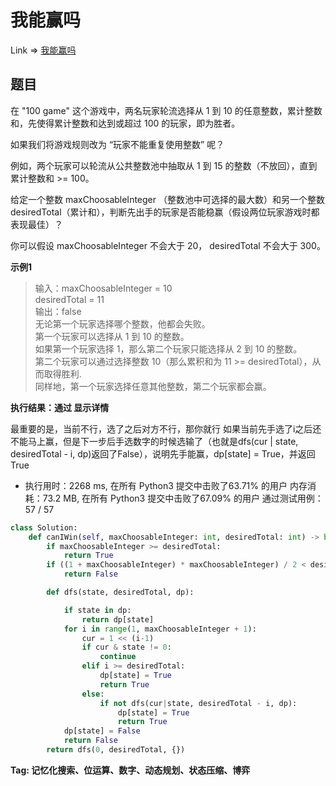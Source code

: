 # 我能赢吗

Link => [我能赢吗](https://leetcode-cn.com/problems/can-i-win/)

## 题目
在 "100 game" 这个游戏中，两名玩家轮流选择从 1 到 10 的任意整数，累计整数和，先使得累计整数和达到或超过 100 的玩家，即为胜者。

如果我们将游戏规则改为 “玩家不能重复使用整数” 呢？

例如，两个玩家可以轮流从公共整数池中抽取从 1 到 15 的整数（不放回），直到累计整数和 >= 100。

给定一个整数 maxChoosableInteger （整数池中可选择的最大数）和另一个整数 desiredTotal（累计和），判断先出手的玩家是否能稳赢（假设两位玩家游戏时都表现最佳）？

你可以假设 maxChoosableInteger 不会大于 20， desiredTotal 不会大于 300。

**示例1**
>输入：maxChoosableInteger = 10<br />
>desiredTotal = 11<br />
>输出：false<br />
>无论第一个玩家选择哪个整数，他都会失败。<br />
>第一个玩家可以选择从 1 到 10 的整数。<br />
>如果第一个玩家选择 1，那么第二个玩家只能选择从 2 到 10 的整数。<br />
>第二个玩家可以通过选择整数 10（那么累积和为 11 >= desiredTotal），从而取得胜利.<br />
>同样地，第一个玩家选择任意其他整数，第二个玩家都会赢。<br />

**执行结果：通过 显示详情**

最重要的是，当前不行，选了之后对方不行，那你就行
如果当前先手选了i之后还不能马上赢，但是下一步后手选数字的时候选输了（也就是dfs(cur | state, desiredTotal - i, dp)返回了False），说明先手能赢，dp[state] = True，并返回True

- 执行用时：2268 ms, 在所有 Python3 提交中击败了63.71% 的用户
内存消耗：73.2 MB, 在所有 Python3 提交中击败了67.09% 的用户
通过测试用例：57 / 57

```python
class Solution:
    def canIWin(self, maxChoosableInteger: int, desiredTotal: int) -> bool:
        if maxChoosableInteger >= desiredTotal:
            return True
        if ((1 + maxChoosableInteger) * maxChoosableInteger) / 2 < desiredTotal:
            return False

        def dfs(state, desiredTotal, dp):

            if state in dp:
                return dp[state]
            for i in range(1, maxChoosableInteger + 1):
                cur = 1 << (i-1)
                if cur & state != 0:
                    continue
                elif i >= desiredTotal:
                    dp[state] = True
                    return True
                else:
                    if not dfs(cur|state, desiredTotal - i, dp):
                        dp[state] = True
                        return True
            dp[state] = False
            return False
        return dfs(0, desiredTotal, {})
```

**Tag: 记忆化搜索、位运算、数字、动态规划、状态压缩、博弈**
